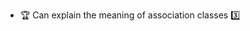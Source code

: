 * <span id="outcome-associations-associationClasses-one">:trophy: Can explain the meaning of association classes :three:</span>
